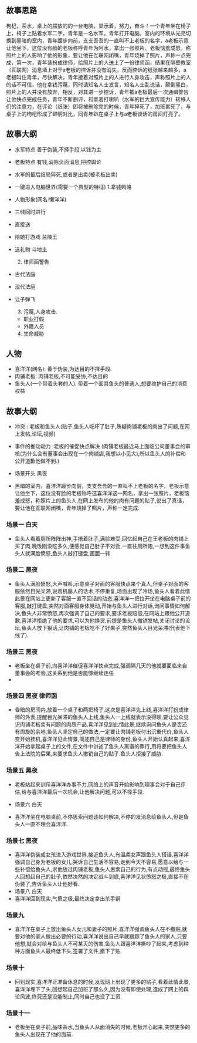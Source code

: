 ## 故事思路
枸杞，茶水，桌上的摆放的的一台电脑，显示着，努力，奋斗！一个青年坐在椅子上，椅子上贴着水军二字，青年是一名水军，青年打开电脑，室内的环境从光亮切换到黑暗的室内，青年踱步向前，支支吾吾的一直叫不上老板的名字，a老板示意让他坐下，这位没有脸的老板称呼青年为阿水，拿出一张照片，老板恼羞成怒，称照片上的人影响了他的形象，要让他在互联网闭嘴，青年烧掉了照片，声称一点完成，第一次，青年装扮成律师，给照片上的人送上了一份律师函，结果在隔壁教室（互联网）消息墙上对于a老板的控诉并没有消失，反而控诉的纸张越来越多，a老板叫住青年，尽快解决，青年接着对照片上的人进行人身攻击，声称照片上的人的话不可信，他在拿钱污蔑，同时请知名人士发言，知名人士乱说话，颠倒黑白，照片上的人并没有放弃，相反，对其进一步控诉，青年被a老板最后一次通缉警告让他快点完成任务，青年不断删评，和拿着打喇叭（水军的巨大宣传能力）转移人们的注意力，在评论（纸张）即将被删除完的时候，青年猝死了，加班累死了，与桌子上的枸杞形成了鲜明对比，同青年趴在桌子上与a老板谈话的房间灯亮了。

## 故事大纲
+ 水军特点 善于伪装,不择手段,以钱为主
+ 老板特点 有钱,消除负面消息,把控舆论
+ 水军的最后结局猝死,或者是出卖(被老板出卖)


+ 一键进入电脑世界(需要一个典型的特征)
  1.拿钱贿赂
+ 人物形象(网名:懒洋洋)
+ 三线同时进行
+ 直接送          
+ 陪她打游戏       兰陵王    
+ 送礼物          斗地主



  2. 律师函警告
+ 古代法庭
+ 现代法庭
+ 让子弹飞




  3. 污蔑,人身攻击.
    + 职业打假
    + 外籍人员

  4. 生命威胁
   

## 人物 
+ 喜洋洋(网名):                善于伪装,为达目的不择手段.
+ 肉铺老板:                    肉铺老板,不可能妥协,不达目的
+ 鱼头人(一个带着头套的人):      带着一个面具鱼头的普通人,想要维护自己的消费权益



## 故事大纲




+ 冲突 :    老板和鱼头人(贴子,鱼头人吃坏了肚子,质疑肉铺老板的肉出了问题,在网上发帖,论坛,视频)  
+ 事件的推动动力 :老板的催促快点解决  (肉铺老板最近马上面临公司董事会的审核(为什么会有董事会出现在一个肉铺店,我想以小见大),所以鱼头人的补偿和公开道歉他做不到.)

+ 场景开头 黑夜
+ 黑暗的室内，喜洋洋踱步向前，支支吾吾的一直叫不上老板的名字，老板示意让他坐下，这位没有脸的老板称呼这喜洋洋这一网名，拿出一张照片，老板恼羞成怒，称照片上的鱼头人,在网上发布的他的肉有问题的贴子,说出了真话，要让他在互联网闭嘴，青年烧掉了照片，声称一定完成.                   
### 场景一 白天
+ 鱼头人看着厕所阵阵出神,手捂着肚子,满脸难受,回忆起自己在王老板的肉铺上买了肉,晚饭刚没吃多久,便感觉自己肚子不对劲,一直往厕所跑,一想到这件事鱼头人就满脸愤怒,鱼头人敲打键盘,画面一转
### 场景二 黑夜
+ 鱼头人满脸愤怒,大声喊叫,示意桌子对面的客服快点来个真人,但桌子对面的客服依然目光呆滞,说着机器人的话术,不停重复,场面出现了冷场,鱼头人看着此情此景在网站上更新了客服一直不回话的动态,喜洋洋一把拉开坐在电脑桌子前的客服,敲打键盘,突然对面客服身体晃动,开始与鱼头人进行对话,询问事情如何解决,鱼头人非常愤怒,再次强调了自己的要求,要求老板赔偿,在网站上跟他公开道歉,喜洋洋拒绝了他的要求,可以为他换货,前提是鱼头人撤销发帖,关闭讨论的论坛,鱼头人放下狠话,让肉铺的老板吃不了好果子,突然鱼头人目光呆滞(代表他下线了).
### 场景三 黑夜
+ 老板坐在桌子前,向喜洋洋催促喜洋洋快点完成,强调隔几天的他就要面临来自董事会的考验,这关系到他是否能够继续连任
+ 
### 场景四 黑夜 律师函 
+ 昏暗的房间内,放着一个桌子和两把椅子,这次是喜洋洋先上线,喜洋洋打扮成律师的外表,提醒目光呆滞的鱼头人上线,鱼头人一上线就表示没得聊,要让公众见识肉铺老板卖有问题的肉质产品,喜洋洋见到此情此景,继续询问鱼头人是否还有周旋的余地,鱼头人坚定自己的做法,一定要让肉铺老板付出沉重代价,鱼头人变开始挂机,喜洋洋见此情景,简述自己是律师的身份,鱼头人开始认真起来,喜洋洋开始拿起桌子上的文件,在文件中讲述了鱼头人离谱的罪行,用将要把鱼头人告上法院的后果,来要求鱼头人撤销自己的贴子.鱼头人拒接了威胁.


### 场景五 黑夜
+ 老板站起来训斥喜洋洋办事不力,网络上的声音开始影响到理事会对于自己评估,给与喜洋洋最后一次机会,让他解决问题,可以不择手段.

+ 场景六 白天
+ 喜洋洋坐在电脑桌前,不停思索问题该如何解决,不停的发消息给鱼头人,但是鱼头人一直不理会喜洋洋.

### 场景七 黑夜
+ 喜洋洋伪装成女孩进入游戏世界,接近鱼头人,有温柔女声跟鱼头人搭话,喜洋洋强调自己身为老板的女儿,哭诉自己生活不容易,走到今天不容易,愿意以给与一些补偿给鱼头人,求他放过肉铺老板,鱼头人思索自己的行为,有点动摇,最终鱼头人回想起自己的肚子,依然决然的决定战斗到底,喜洋洋见状愤怒之极,直接不在伪装了,告诉鱼头人让他好看.
+ 场景八 白天
+ 喜洋洋回到现实,气愤之极,最终决定拿出杀手锏

### 场景九
+ 喜洋洋在桌子上放出鱼头人女儿和妻子的照片,喜洋洋强调鱼头人在不撤贴,就要对他的家人做出必要的行动,喜洋洋说出自己早就跟踪了鱼头人的家人,只要他想,就会对给与鱼头人不可某灭的伤害,鱼头人跟喜洋洋撕吵了起来,考虑到种种方面鱼头人最终低下头,签署了文件,撤下了贴.
### 场景十
+ 回到现实,喜洋洋正准备休息的时候,发现网上出现了更多的贴子,看着此情此景,喜洋洋埋下了头,回想起自己加班了那么久,因为没有即使处理,造成了网上的舆论风波,终究还是没能制止,同时自己也没了工资.
### 场景十一
+ 老板坐在桌子前,品味茶水,当鱼头人从面消失的时候,老板开心起来,突然更多的鱼头人出现在了他的面前.





